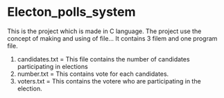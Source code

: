 # Electon_polls_system
This is the project which is made in C language.
The project use the concept of making and using of file...
It contains 3 filem and one program file.
1. candidates.txt = This file contains the number of candidates participating in elections
2. number.txt = This contains vote for each candidates.
3. voters.txt = This contains the votere who are participating in the election.
